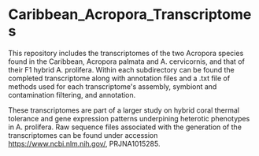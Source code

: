 # Caribbean_Acropora_Transcriptomes

This repository includes the transcriptomes of the two Acropora species found in the Caribbean, Acropora palmata and A. cervicornis, and that of their F1 hybrid A. prolifera. Within each subdirectory can be found the completed transcriptome along with annotation files and a .txt file of methods used for each transcriptome's assembly, symbiont and contamination filtering, and annotation. 

These transcriptomes are part of a larger study on hybrid coral thermal tolerance and gene expression patterns underpining heterotic phenotypes in A. prolifera. Raw sequence files associated with the generation of the transcriptomes can be found under accession https://www.ncbi.nlm.nih.gov/, PRJNA1015285.
